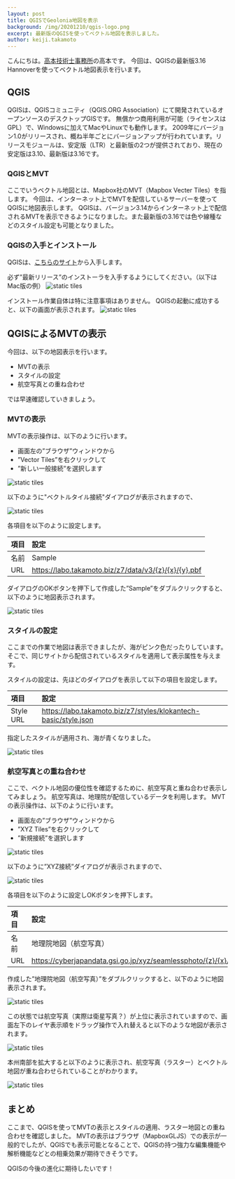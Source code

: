 ```yaml
---
layout: post
title: QGISでGeolonia地図を表示
background: /img/20201210/qgis-logo.png
excerpt: 最新版のQGISを使ってベクトル地図を表示しました。
author: keiji.takamoto
---
```


こんにちは。[高本技術士事務所](https://takamoto.biz)の高本です。
今回は、QGISの最新版3.16 Hannoverを使ってベクトル地図表示を行います。

## QGIS

QGISは、QGISコミュニティ（QGIS.ORG Association）にて開発されているオープンソースのデスクトップGISです。
無償かつ商用利用が可能（ライセンスはGPL）で、Windowsに加えてMacやLinuxでも動作します。
2009年にバージョン1.0がリリースされ、概ね半年ごとにバージョンアップが行われています。リリースモジュールは、安定版（LTR）と最新版の2つが提供されており、現在の安定版は3.10、最新版は3.16です。

### QGISとMVT

ここでいうベクトル地図とは、Mapbox社のMVT（Mapbox Vecter Tiles）を指します。
今回は、インターネット上でMVTを配信しているサーバーを使ってQGISに地図表示します。
QGISは、バージョン3.14からインターネット上で配信されるMVTを表示できるようになりました。また最新版の3.16では色や線種などのスタイル設定も可能となりました。

### QGISの入手とインストール

QGISは、[こちらのサイト](https://qgis.org/ja/site/forusers/download.html)から入手します。  

必ず”最新リリース”のインストーラを入手するようにしてください。（以下はMac版の例）
![static tiles](/img/20201210/QGIS-Download.png)

インストール作業自体は特に注意事項はありません。
QGISの起動に成功すると、以下の画面が表示されます。
![static tiles](/img/20201210/QGIS.png)

## QGISによるMVTの表示

今回は、以下の地図表示を行います。

- MVTの表示
- スタイルの設定
- 航空写真との重ね合わせ

では早速確認していきましょう。

### MVTの表示

MVTの表示操作は、以下のように行います。
- 画面左の”ブラウザ”ウィンドウから
- ”Vector Tiles”を右クリックして
- ”新しい一般接続”を選択します

![static tiles](/img/20201210/add-setting.png)

以下のように"ベクトルタイル接続"ダイアログが表示されますので、

![static tiles](/img/20201210/dialog-mvt.png)

各項目を以下のように設定します。  

| 項目 | 設定 |
| :---- | :-------------------------------------- |
| 名前  | Sample |
| URL  | https://labo.takamoto.biz/z7/data/v3/{z}/{x}/{y}.pbf |

ダイアログのOKボタンを押下して作成した”Sample”をダブルクリックすると、以下のように地図表示されます。

![static tiles](/img/20201210/mvt-map.png)

### スタイルの設定

ここまでの作業で地図は表示できましたが、海がピンク色だったりしています。
そこで、同じサイトから配信されているスタイルを適用して表示属性を与えます。

スタイルの設定は、先ほどのダイアログを表示して以下の項目を設定します。

| 項目 | 設定 |
| :-------- | :-------------------------------------------------------------- |
| Style URL | https://labo.takamoto.biz/z7/styles/klokantech-basic/style.json |

指定したスタイルが適用され、海が青くなりました。

![static tiles](/img/20201210/style-mvt.png)

### 航空写真との重ね合わせ

ここで、ベクトル地図の優位性を確認するために、航空写真と重ね合わせ表示してみましょう。
航空写真は、地理院が配信しているデータを利用します。
MVTの表示操作は、以下のように行います。
- 画面左の”ブラウザ”ウィンドウから
- ”XYZ Tiles”を右クリックして
- ”新規接続”を選択します

![static tiles](/img/20201210/xyz-setting.png)

以下のように”XYZ接続”ダイアログが表示されますので、

![static tiles](/img/20201210/xyz-dialog.png)

各項目を以下のように設定しOKボタンを押下します。  

| 項目 | 設定 |
| :---- | :----------------------------------------------------------------- |
| 名前  | 地理院地図（航空写真） |
| URL  | https://cyberjapandata.gsi.go.jp/xyz/seamlessphoto/{z}/{x}/{y}.jpg |

作成した”地理院地図（航空写真）”をダブルクリックすると、以下のように地図表示されます。

![static tiles](/img/20201210/aero-photo.png)

この状態では航空写真（実際は衛星写真？）が上位に表示されていますので、画面左下のレイヤ表示順をドラッグ操作で入れ替えると以下のような地図が表示されます。

![static tiles](/img/20201210/layer-change.png)

本州南部を拡大すると以下のように表示され、航空写真（ラスター）とベクトル地図が重ね合わせられていることがわかります。

![static tiles](/img/20201210/kanto-map.png)

## まとめ

ここまで、QGISを使ってMVTの表示とスタイルの適用、ラスター地図との重ね合わせを確認しました。
MVTの表示はブラウザ（MapboxGLJS）での表示が一般的でしたが、QGISでも表示可能となることで、QGISの持つ強力な編集機能や解析機能などとの相乗効果が期待できそうです。

QGISの今後の進化に期待したいです！